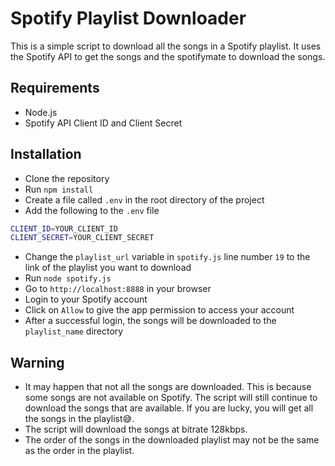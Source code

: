 # Spotify Playlist Downloader
This is a simple script to download all the songs in a Spotify playlist. It uses the Spotify API to get the songs and the spotifymate to download the songs.

## Requirements
* Node.js
* Spotify API Client ID and Client Secret

## Installation
* Clone the repository
* Run `npm install`
* Create a file called `.env` in the root directory of the project
* Add the following to the `.env` file
```bash
CLIENT_ID=YOUR_CLIENT_ID
CLIENT_SECRET=YOUR_CLIENT_SECRET
```
* Change the `playlist_url` variable in `spotify.js` line number `19` to the link of the playlist you want to download
* Run `node spotify.js`
* Go to `http://localhost:8888` in your browser
* Login to your Spotify account
* Click on `Allow` to give the app permission to access your account
* After a successful login, the songs will be downloaded to the `playlist_name` directory

## Warning
* It may happen that not all the songs are downloaded. This is because some songs are not available on Spotify. The script will still continue to download the songs that are available. If you are lucky, you will get all the songs in the playlist😅.
* The script will download the songs at bitrate 128kbps.
* The order of the songs in the downloaded playlist may not be the same as the order in the playlist.